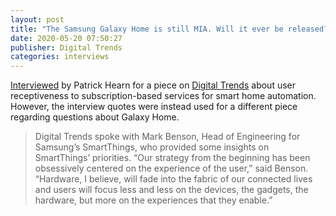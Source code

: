```yaml
---
layout: post
title: "The Samsung Galaxy Home is still MIA. Will it ever be released?"
date: 2020-05-20 07:50:27
publisher: Digital Trends
categories: interviews
---
```


[Interviewed][ln1] by Patrick Hearn for a piece on [Digital Trends][ln2] about user receptiveness to subscription-based services for smart home automation. However, the interview quotes were instead used for a different piece regarding questions about Galaxy Home.

> Digital Trends spoke with Mark Benson, Head of Engineering for Samsung’s SmartThings, who provided some insights on SmartThings’ priorities. “Our strategy from the beginning has been obsessively centered on the experience of the user,” said Benson. “Hardware, I believe, will fade into the fabric of our connected lives and users will focus less and less on the devices, the gadgets, the hardware, but more on the experiences that they enable.”

[ln1]: https://www.digitaltrends.com/home/samsungs-galaxy-home-smart-speaker-may-be-dead/ "The Samsung Galaxy Home is still MIA. Will it ever be released?"
[ln2]: https://www.digitaltrends.com/ "Digital Trends"

